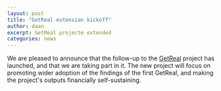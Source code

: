 ```yaml
---
layout: post
title: "GetReal extension kickoff"
author: daan
excerpt: GetReal projecte extended
categories: news
---
```


We are pleased to announce that the follow-up to the [GetReal](https://http://www.imi-getreal.eu/) project has launched, and that we are taking part in it. The new project will focus on promoting wider adoption of the findings of the first GetReal, and making the project's outputs financially self-sustaining.
